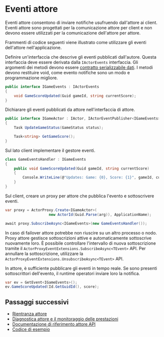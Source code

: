 <properties
   pageTitle="Eventi operatori affidabili | Microsoft Azure"
   description="Introduzione agli eventi per servizio tessuti affidabile operatori."
   services="service-fabric"
   documentationCenter=".net"
   authors="vturecek"
   manager="timlt"
   editor=""/>

<tags
   ms.service="service-fabric"
   ms.devlang="dotnet"
   ms.topic="article"
   ms.tgt_pltfrm="NA"
   ms.workload="NA"
   ms.date="08/30/2016"
   ms.author="amanbha"/>


# <a name="actor-events"></a>Eventi attore
Eventi attore consentono di inviare notifiche usufruendo dall'attore ai client. Eventi attore sono progettati per la comunicazione attore per client e non devono essere utilizzati per la comunicazione dell'attore per attore.

Frammenti di codice seguenti viene illustrato come utilizzare gli eventi dell'attore nell'applicazione.

Definire un'interfaccia che descrive gli eventi pubblicati dall'autore. Questa interfaccia deve essere derivata dalla `IActorEvents` interfaccia. Gli argomenti dei metodi devono essere [contratto serializzabile dati](service-fabric-reliable-actors-notes-on-actor-type-serialization.md). I metodi devono restituire void, come evento notifiche sono un modo e programmazione migliore.

```csharp
public interface IGameEvents : IActorEvents
{
    void GameScoreUpdated(Guid gameId, string currentScore);
}
```

Dichiarare gli eventi pubblicati da attore nell'interfaccia di attore.

```csharp
public interface IGameActor : IActor, IActorEventPublisher<IGameEvents>
{
    Task UpdateGameStatus(GameStatus status);

    Task<string> GetGameScore();
}
```

Sul lato client implementare il gestore eventi.

```csharp
class GameEventsHandler : IGameEvents
{
    public void GameScoreUpdated(Guid gameId, string currentScore)
    {
        Console.WriteLine(@"Updates: Game: {0}, Score: {1}", gameId, currentScore);
    }
}
```

Sul client, creare un proxy per attore che pubblica l'evento e sottoscrivere eventi.

```csharp
var proxy = ActorProxy.Create<IGameActor>(
                    new ActorId(Guid.Parse(arg)), ApplicationName);

await proxy.SubscribeAsync<IGameEvents>(new GameEventsHandler());
```

In caso di failover attore potrebbe non riuscire su un altro processo o nodo. Proxy attore gestisce sottoscrizioni attive e automaticamente sottoscrive nuovamente loro. È possibile controllare l'intervallo di nuova sottoscrizione tramite il `ActorProxyEventExtensions.SubscribeAsync<TEvent>` API. Per annullare la sottoscrizione, utilizzare la `ActorProxyEventExtensions.UnsubscribeAsync<TEvent>` API.

In attore, è sufficiente pubblicare gli eventi in tempo reale. Se sono presenti sottoscrittori dell'evento, il runtime operatori inviare loro la notifica.

```csharp
var ev = GetEvent<IGameEvents>();
ev.GameScoreUpdated(Id.GetGuidId(), score);
```

## <a name="next-steps"></a>Passaggi successivi
 - [Rientranza attore](service-fabric-reliable-actors-reentrancy.md)
 - [Diagnostica attore e il monitoraggio delle prestazioni](service-fabric-reliable-actors-diagnostics.md)
 - [Documentazione di riferimento attore API](https://msdn.microsoft.com/library/azure/dn971626.aspx)
 - [Codice di esempio](https://github.com/Azure/servicefabric-samples)

